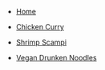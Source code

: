 <!-- docs/_sidebar.md -->

- [Home](/)


- [Chicken Curry](chicken_curry.md)
- [Shrimp Scampi](shrimp_scampi.md)
- [Vegan Drunken Noodles](drunken_noodles.md)
